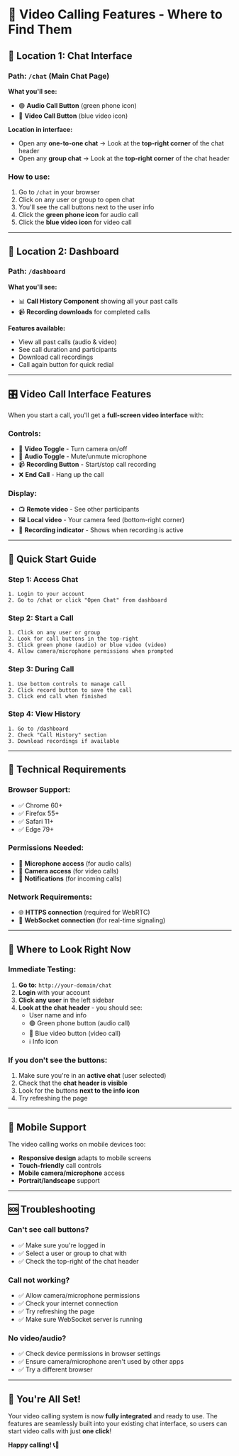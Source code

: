 # 🎥 Video Calling Features - Where to Find Them

## 📍 **Location 1: Chat Interface**

### **Path:** `/chat` (Main Chat Page)
**What you'll see:**
- 🟢 **Audio Call Button** (green phone icon)
- 🔵 **Video Call Button** (blue video icon)

**Location in interface:**
- Open any **one-to-one chat** → Look at the **top-right corner** of the chat header
- Open any **group chat** → Look at the **top-right corner** of the chat header

### **How to use:**
1. Go to `/chat` in your browser
2. Click on any user or group to open chat
3. You'll see the call buttons next to the user info
4. Click the **green phone icon** for audio call
5. Click the **blue video icon** for video call

---

## 📍 **Location 2: Dashboard**

### **Path:** `/dashboard`
**What you'll see:**
- 📊 **Call History Component** showing all your past calls
- 📹 **Recording downloads** for completed calls

**Features available:**
- View all past calls (audio & video)
- See call duration and participants
- Download call recordings
- Call again button for quick redial

---

## 🎛️ **Video Call Interface Features**

When you start a call, you'll get a **full-screen video interface** with:

### **Controls:**
- 🎥 **Video Toggle** - Turn camera on/off
- 🎤 **Audio Toggle** - Mute/unmute microphone  
- 📹 **Recording Button** - Start/stop call recording
- ❌ **End Call** - Hang up the call

### **Display:**
- 📺 **Remote video** - See other participants
- 🖼️ **Local video** - Your camera feed (bottom-right corner)
- 🔴 **Recording indicator** - Shows when recording is active

---

## 🚀 **Quick Start Guide**

### **Step 1: Access Chat**
```
1. Login to your account
2. Go to /chat or click "Open Chat" from dashboard
```

### **Step 2: Start a Call**
```
1. Click on any user or group
2. Look for call buttons in the top-right
3. Click green phone (audio) or blue video (video)
4. Allow camera/microphone permissions when prompted
```

### **Step 3: During Call**
```
1. Use bottom controls to manage call
2. Click record button to save the call
3. Click end call when finished
```

### **Step 4: View History**
```
1. Go to /dashboard
2. Check "Call History" section
3. Download recordings if available
```

---

## 🔧 **Technical Requirements**

### **Browser Support:**
- ✅ Chrome 60+
- ✅ Firefox 55+
- ✅ Safari 11+
- ✅ Edge 79+

### **Permissions Needed:**
- 🎤 **Microphone access** (for audio calls)
- 🎥 **Camera access** (for video calls)
- 🔔 **Notifications** (for incoming calls)

### **Network Requirements:**
- 🌐 **HTTPS connection** (required for WebRTC)
- 🔌 **WebSocket connection** (for real-time signaling)

---

## 🎯 **Where to Look Right Now**

### **Immediate Testing:**
1. **Go to:** `http://your-domain/chat`
2. **Login** with your account
3. **Click any user** in the left sidebar
4. **Look at the chat header** - you should see:
   - User name and info
   - 🟢 Green phone button (audio call)
   - 🔵 Blue video button (video call)
   - ℹ️ Info icon

### **If you don't see the buttons:**
1. Make sure you're in an **active chat** (user selected)
2. Check that the **chat header is visible**
3. Look for the buttons **next to the info icon**
4. Try refreshing the page

---

## 📱 **Mobile Support**

The video calling works on mobile devices too:
- **Responsive design** adapts to mobile screens
- **Touch-friendly** call controls
- **Mobile camera/microphone** access
- **Portrait/landscape** support

---

## 🆘 **Troubleshooting**

### **Can't see call buttons?**
- ✅ Make sure you're logged in
- ✅ Select a user or group to chat with
- ✅ Check the top-right of the chat header

### **Call not working?**
- ✅ Allow camera/microphone permissions
- ✅ Check your internet connection
- ✅ Try refreshing the page
- ✅ Make sure WebSocket server is running

### **No video/audio?**
- ✅ Check device permissions in browser settings
- ✅ Ensure camera/microphone aren't used by other apps
- ✅ Try a different browser

---

## 🎊 **You're All Set!**

Your video calling system is now **fully integrated** and ready to use. The features are seamlessly built into your existing chat interface, so users can start video calls with just **one click**!

**Happy calling! 📞🎥**